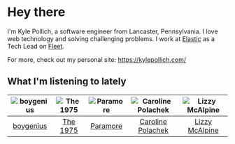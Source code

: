 # Hey there


I'm Kyle Pollich, a software engineer from Lancaster, Pennsylvania. I love web technology and solving challenging problems.
I work at [Elastic](https://www.elastic.co/) as a Tech Lead on [Fleet](https://www.elastic.co/guide/en/fleet/current/fleet-overview.html).

For more, check out my personal site: https://kylepollich.com/

## What I'm listening to lately

<!-- begin artists -->
  |![boygenius](https://i.scdn.co/image/ab6761610000f1781a6373c01e8b86e289859f57)|![The 1975](https://i.scdn.co/image/ab6761610000f17889348336354096fd4e36ca73)|![Paramore](https://i.scdn.co/image/ab6761610000f178b10c34546a4ca2d7faeb8865)|![Caroline Polachek](https://i.scdn.co/image/ab6761610000f178d06f948216f34ea0298aef43)|![Lizzy McAlpine](https://i.scdn.co/image/ab6761610000f178b10e2b618880f429a3967185)|
  |:---:|:---:|:---:|:---:|:---:|
  |[boygenius](https://open.spotify.com/artist/1hLiboQ98IQWhpKeP9vRFw)|[The 1975](https://open.spotify.com/artist/3mIj9lX2MWuHmhNCA7LSCW)|[Paramore](https://open.spotify.com/artist/74XFHRwlV6OrjEM0A2NCMF)|[Caroline Polachek](https://open.spotify.com/artist/4Ge8xMJNwt6EEXOzVXju9a)|[Lizzy McAlpine](https://open.spotify.com/artist/1GmsPCcpKgF9OhlNXjOsbS)|
<!-- end artists -->
